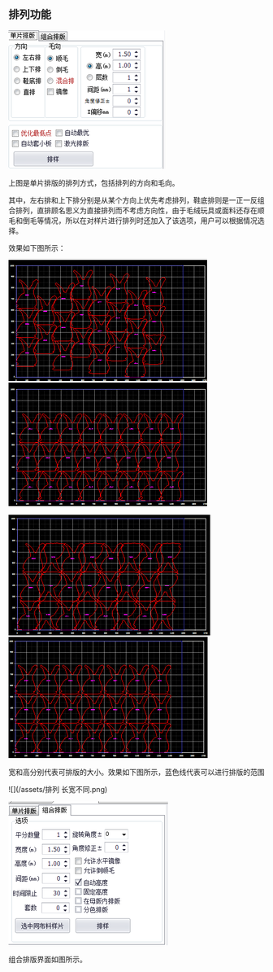 ## 排列功能

![](/assets/单片排列.png)

上图是单片排版的排列方式，包括排列的方向和毛向。

其中，左右排和上下排分别是从某个方向上优先考虑排列，鞋底排则是一正一反组合排列，直排顾名思义为直接排列而不考虑方向性，由于毛绒玩具或面料还存在顺毛和倒毛等情况，所以在对样片进行排列时还加入了该选项，用户可以根据情况选择。

效果如下图所示：

![](/assets/左右排.png)![](/assets/上下排.png)

![](/assets/鞋底排.png)![](/assets/直排.png)

宽和高分别代表可排版的大小。效果如下图所示，蓝色线代表可以进行排版的范围

![](/assets/排列 长宽不同.png)









![](/assets/组合排版.png)

组合排版界面如图所示。













